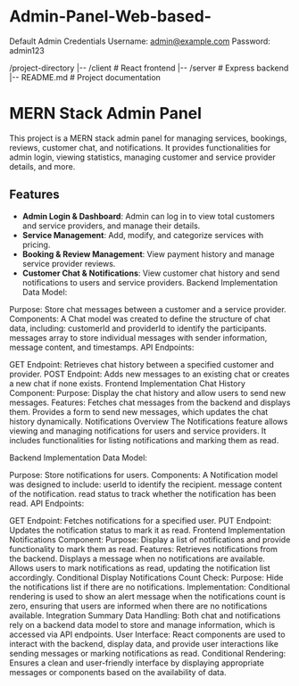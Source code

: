 ﻿# Admin-Panel-Web-based-

Default Admin Credentials
Username: admin@example.com
Password: admin123

/project-directory
|-- /client           # React frontend
|-- /server           # Express backend
|-- README.md         # Project documentation


# MERN Stack Admin Panel

This project is a MERN stack admin panel for managing services, bookings, reviews, customer chat, and notifications. It provides functionalities for admin login, viewing statistics, managing customer and service provider details, and more.

## Features

- **Admin Login & Dashboard**: Admin can log in to view total customers and service providers, and manage their details.
- **Service Management**: Add, modify, and categorize services with pricing.
- **Booking & Review Management**: View payment history and manage service provider reviews.
- **Customer Chat & Notifications**: View customer chat history and send notifications to users and service providers.
Backend Implementation
Data Model:

Purpose: Store chat messages between a customer and a service provider.
Components: A Chat model was created to define the structure of chat data, including:
customerId and providerId to identify the participants.
messages array to store individual messages with sender information, message content, and timestamps.
API Endpoints:

GET Endpoint: Retrieves chat history between a specified customer and provider.
POST Endpoint: Adds new messages to an existing chat or creates a new chat if none exists.
Frontend Implementation
Chat History Component:
Purpose: Display the chat history and allow users to send new messages.
Features:
Fetches chat messages from the backend and displays them.
Provides a form to send new messages, which updates the chat history dynamically.
Notifications
Overview
The Notifications feature allows viewing and managing notifications for users and service providers. It includes functionalities for listing notifications and marking them as read.

Backend Implementation
Data Model:

Purpose: Store notifications for users.
Components: A Notification model was designed to include:
userId to identify the recipient.
message content of the notification.
read status to track whether the notification has been read.
API Endpoints:

GET Endpoint: Fetches notifications for a specified user.
PUT Endpoint: Updates the notification status to mark it as read.
Frontend Implementation
Notifications Component:
Purpose: Display a list of notifications and provide functionality to mark them as read.
Features:
Retrieves notifications from the backend.
Displays a message when no notifications are available.
Allows users to mark notifications as read, updating the notification list accordingly.
Conditional Display
Notifications Count Check:
Purpose: Hide the notifications list if there are no notifications.
Implementation: Conditional rendering is used to show an alert message when the notifications count is zero, ensuring that users are informed when there are no notifications available.
Integration Summary
Data Handling: Both chat and notifications rely on a backend data model to store and manage information, which is accessed via API endpoints.
User Interface: React components are used to interact with the backend, display data, and provide user interactions like sending messages or marking notifications as read.
Conditional Rendering: Ensures a clean and user-friendly interface by displaying appropriate messages or components based on the availability of data.
